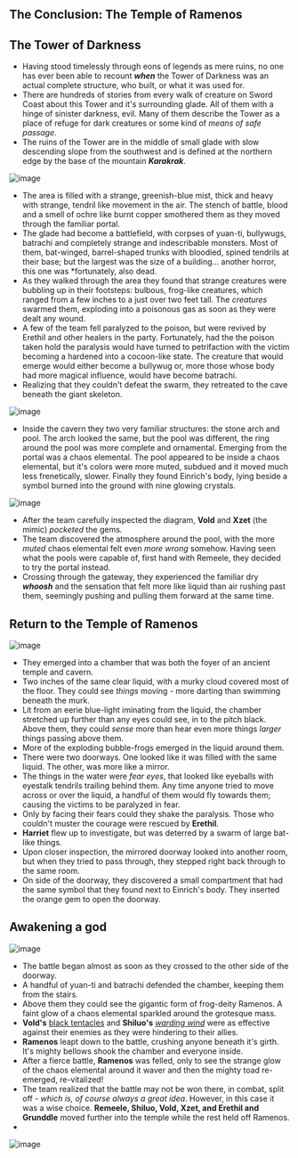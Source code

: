 ## The Conclusion: The Temple of Ramenos
## The Tower of Darkness
 * Having stood timelessly through eons of legends as mere ruins, no one has ever been able to recount ***when*** the Tower of Darkness was an actual complete structure, who built, or what it was used for.
 * There are hundreds of stories from every walk of creature on Sword Coast about this Tower and it's surrounding glade. All of them with a hinge of sinister darkness, evil. Many of them describe the Tower as a place of refuge for dark creatures or some kind of *means of safe passage*.
 * The ruins of the Tower are in the middle of small glade with slow descending slope from the southwest and is defined at the northern edge by the base of the mountain ***Karakrak***.
 
![image](https://github.com/gregofgreg5/magick-ink2020/blob/main/images/tower-ruins02recap.jpg?raw=true
)
 * The area is filled with a strange, greenish-blue mist, thick and heavy with strange, tendril like movement in the air. The stench of battle, blood and a smell of ochre like burnt copper smothered them as they moved through the familiar portal.
 * The glade had become a battlefield, with corpses of yuan-ti, bullywugs, batrachi and completely strange and indescribable monsters. Most of them, bat-winged, barrel-shaped trunks with bloodied, spined tendrils at their base; but the largest was the size of a building... another horror, this one was *fortunately, also dead.
 * As they walked through the area they found that strange creatures were bubbling up in their footsteps: bulbous, frog-like creatures, which ranged from a few inches  to a just over two feet tall. The *creatures* swarmed them, exploding into a poisonous gas as soon as they were dealt any wound.
 * A few of the team fell paralyzed to the poison, but were revived by Erethil and other healers in the party. Fortunately, had the the poison taken hold the paralysis would have turned to petrifaction with the victim becoming a hardened into a cocoon-like state. The creature that would emerge would either become a bullywug or, more those whose body had more magical influence, would have become batrachi.
 * Realizing that they couldn't defeat the swarm, they retreated to the cave beneath the giant skeleton.

![image](https://github.com/gregofgreg5/magick-ink2020/blob/main/images/tod-cavern-einrich.jpg?raw=true)

 * Inside the cavern they two very familiar structures: the stone arch and pool. The arch looked the same, but the pool was different, the ring around the pool was more complete and ornamental. Emerging from the portal was a chaos elemental. The pool appeared to be inside a chaos elemental, but it's colors were more muted, subdued and it moved much less frenetically, slower. Finally they found Einrich's body, lying beside a symbol burned into the ground with nine glowing crystals.

![image](https://github.com/gregofgreg5/magick-ink2020/blob/main/images/tod-symbol.jpg?raw=true)

* After the team carefully inspected the diagram, **Vold** and **Xzet** (the mimic) *pocketed* the gems.
* The team discovered the atmosphere around the pool, with the more *muted* chaos elemental felt even *more wrong* somehow. Having seen what the pools were capable of, first hand with Remeele, they decided to try the portal instead.
* Crossing through the gateway, they experienced the familiar dry ***whoosh*** and the sensation that felt more like liquid than air rushing past them, seemingly pushing and pulling them forward at the same time.


## Return to the Temple of Ramenos

![image](https://github.com/gregofgreg5/magick-ink2020/blob/main/images/temple-ramenos-entry-ct.JPG?raw=true)

* They emerged into a chamber that was both the foyer of an ancient temple and cavern. 
* Two inches of the same clear liquid, with a murky cloud covered most of the floor. They could see *things* moving - more darting than swimming beneath the murk.
* Lit from an eerie blue-light iminating from the liquid, the chamber stretched up further than any eyes could see, in to the pitch black. Above them, they could *sense* more than hear even more things *larger* things passing above them.
* More of the exploding bubble-frogs emerged in the liquid around them.
* There were two doorways. One looked like it was filled with the same liquid. The other, was more like a mirror.
* The things in the water were *fear eyes*, that looked like eyeballs with eyestalk tendrils trailing behind them. Any time anyone tried to move across or over the liquid, a handful of them would fly towards them; causing the victims to be paralyzed in fear. 
* Only by facing their fears could they shake the paralysis. Those who couldn't muster the courage were rescued by **Erethil**.
* **Harriet** flew up to investigate, but was deterred by a swarm of large bat-like things.
* Upon closer inspection, the mirrored doorway looked into another room, but when they tried to pass through, they stepped right back through to the same room.
* On side of the doorway, they discovered a small compartment that had the same symbol that they found next to Einrich's body. They inserted the orange gem to open the doorway.

## Awakening a god
![image](https://github.com/gregofgreg5/magick-ink2020/blob/main/images/ramanos-sm.jpg?raw=true)
* The battle began almost as soon as they crossed to the other side of the doorway.
* A handful of yuan-ti and batrachi defended the chamber, keeping them from the stairs.
* Above them they could see the gigantic form of frog-deity Ramenos. A faint glow of a chaos elemental sparkled around the grotesque mass.
*  **Vold's** [black tentacles](https://www.dndbeyond.com/spells/black-tentacles) and **Shiluo's** [*warding wind*](https://www.dndbeyond.com/spells/warding-wind) were as effective against their enemies as they were hindering to their allies.
* **Ramenos** leapt down to the battle, crushing anyone beneath it's girth. It's mighty bellows shook the chamber and everyone inside.
* After a fierce battle, **Ramenos** was felled, only to see the strange glow of the chaos elemental around it waver and then the mighty toad re-emerged, re-vitalized!
* The team realized that the battle may not be won there, in combat, split off - *which is, of course always a great idea*. However, in this case it was a wise choice. **Remeele, Shiluo, Vold, Xzet, and Erethil and Grunddle** moved further into the temple while the rest held off Ramenos.
*  
![image](https://github.com/gregofgreg5/magick-ink2020/blob/main/images/ramenos-finale-battlemap.JPG?raw=true)
